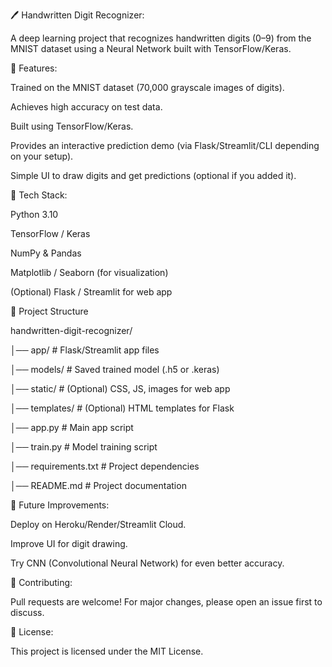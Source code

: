 🖊️ Handwritten Digit Recognizer:

A deep learning project that recognizes handwritten digits (0–9) from the MNIST dataset using a Neural Network built with TensorFlow/Keras.


📌 Features:

Trained on the MNIST dataset (70,000 grayscale images of digits).

Achieves high accuracy on test data.

Built using TensorFlow/Keras.

Provides an interactive prediction demo (via Flask/Streamlit/CLI depending on your setup).

Simple UI to draw digits and get predictions (optional if you added it).


🚀 Tech Stack:

Python 3.10

TensorFlow / Keras

NumPy & Pandas

Matplotlib / Seaborn (for visualization)

(Optional) Flask / Streamlit for web app


📂 Project Structure

handwritten-digit-recognizer/

│── app/                  # Flask/Streamlit app files

│── models/               # Saved trained model (.h5 or .keras)

│── static/               # (Optional) CSS, JS, images for web app

│── templates/            # (Optional) HTML templates for Flask

│── app.py                # Main app script

│── train.py              # Model training script

│── requirements.txt      # Project dependencies

│── README.md             # Project documentation


📌 Future Improvements:

Deploy on Heroku/Render/Streamlit Cloud.

Improve UI for digit drawing.

Try CNN (Convolutional Neural Network) for even better accuracy.


🤝 Contributing:

Pull requests are welcome! For major changes, please open an issue first to discuss.


📜 License:

This project is licensed under the MIT License.


